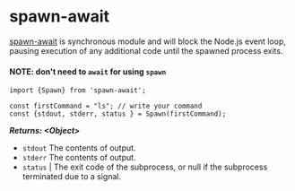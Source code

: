 # spawn-await

[spawn-await](https://github.com/mohammadyaser/spawn-await) is synchronous module and will block the Node.js event loop, pausing execution of any additional code until the spawned process exits.

#### NOTE: don't need to `await` for using `spawn`

```
import {Spawn} from 'spawn-await'; 
  
const firstCommand = "ls"; // write your command
const {stdout, stderr, status } = Spawn(firstCommand);
```

***Returns: \<Object\>***

- `stdout` <string> The contents of output.
- `stderr` <string> The contents of output.
- `status` <number> | <null> The exit code of the subprocess, or null if the subprocess terminated due to a signal.